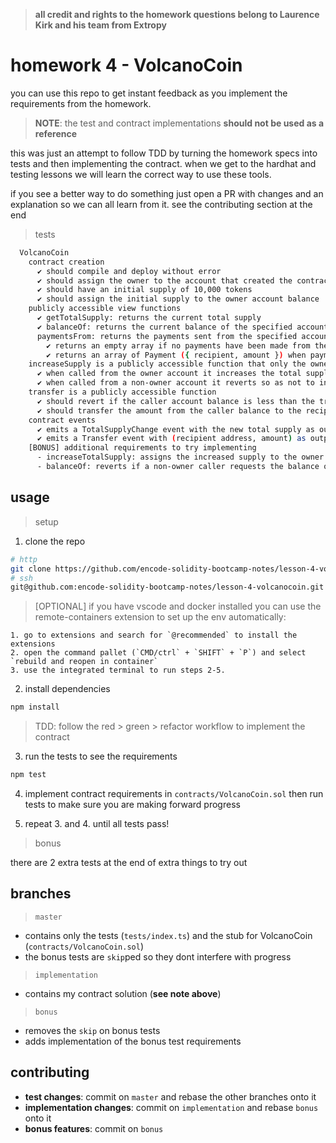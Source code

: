 > **all credit and rights to the homework questions belong to Laurence Kirk and his team from Extropy**

# homework 4 - VolcanoCoin

you can use this repo to get instant feedback as you implement the requirements from the homework.

> **NOTE**: the test and contract implementations **should not be used as a reference**

this was just an attempt to follow TDD by turning the homework specs into tests and then implementing the contract. when we get to the hardhat and testing lessons we will learn the correct way to use these tools.

if you see a better way to do something just open a PR with changes and an explanation so we can all learn from it. see the contributing section at the end

> tests

```sh
  VolcanoCoin
    contract creation
      ✔ should compile and deploy without error
      ✔ should assign the owner to the account that created the contract
      ✔ should have an initial supply of 10,000 tokens
      ✔ should assign the initial supply to the owner account balance
    publicly accessible view functions
      ✔ getTotalSupply: returns the current total supply
      ✔ balanceOf: returns the current balance of the specified account argument
      paymentsFrom: returns the payments sent from the specified account argument
        ✔ returns an empty array if no payments have been made from the account
        ✔ returns an array of Payment ({ recipient, amount }) when payments have been made from the account (109ms)
    increaseSupply is a publicly accessible function that only the owner account can call
      ✔ when called from the owner account it increases the total supply by 1000 (44ms)
      ✔ when called from a non-owner account it reverts so as not to increase the total supply (51ms)
    transfer is a publicly accessible function
      ✔ should revert if the caller account balance is less than the transfer amount
      ✔ should transfer the amount from the caller balance to the recipient balance if the amount is less than or equal to current caller balance
    contract events
      ✔ emits a TotalSupplyChange event with the new total supply as output when the total supply changes (71ms)
      ✔ emits a Transfer event with (recipient address, amount) as output when a transfer occurs (38ms)
    [BONUS] additional requirements to try implementing
      - increaseTotalSupply: assigns the increased supply to the owner account balance when successful
      - balanceOf: reverts if a non-owner caller requests the balance of someone else's account
```

## usage

> setup

1. clone the repo
```sh
# http
git clone https://github.com/encode-solidity-bootcamp-notes/lesson-4-volcanocoin.git
# ssh
git@github.com:encode-solidity-bootcamp-notes/lesson-4-volcanocoin.git
```

> [OPTIONAL] if you have vscode and docker installed you can use the remote-containers extension to set up the env automatically:

    1. go to extensions and search for `@recommended` to install the extensions
    2. open the command pallet (`CMD/ctrl` + `SHIFT` + `P`) and select `rebuild and reopen in container`
    3. use the integrated terminal to run steps 2-5.

2. install dependencies
```sh
npm install
```

> TDD: follow the red > green > refactor workflow to implement the contract

3. run the tests to see the requirements
```sh
npm test
```

4. implement contract requirements in `contracts/VolcanoCoin.sol` then run tests to make sure you are making forward progress

5. repeat 3. and 4. until all tests pass!

> bonus

there are 2 extra tests at the end of extra things to try out

## branches

> `master`

- contains only the tests (`tests/index.ts`) and the stub for VolcanoCoin (`contracts/VolcanoCoin.sol`)
- the bonus tests are `skip`ped so they dont interfere with progress

> `implementation`

- contains my contract solution (**see note above**)

> `bonus`

- removes the `skip` on bonus tests
- adds implementation of the bonus test requirements  

## contributing

- **test changes**: commit on `master` and rebase the other branches onto it
- **implementation changes**: commit on `implementation` and rebase `bonus` onto it
- **bonus features**: commit on `bonus` 